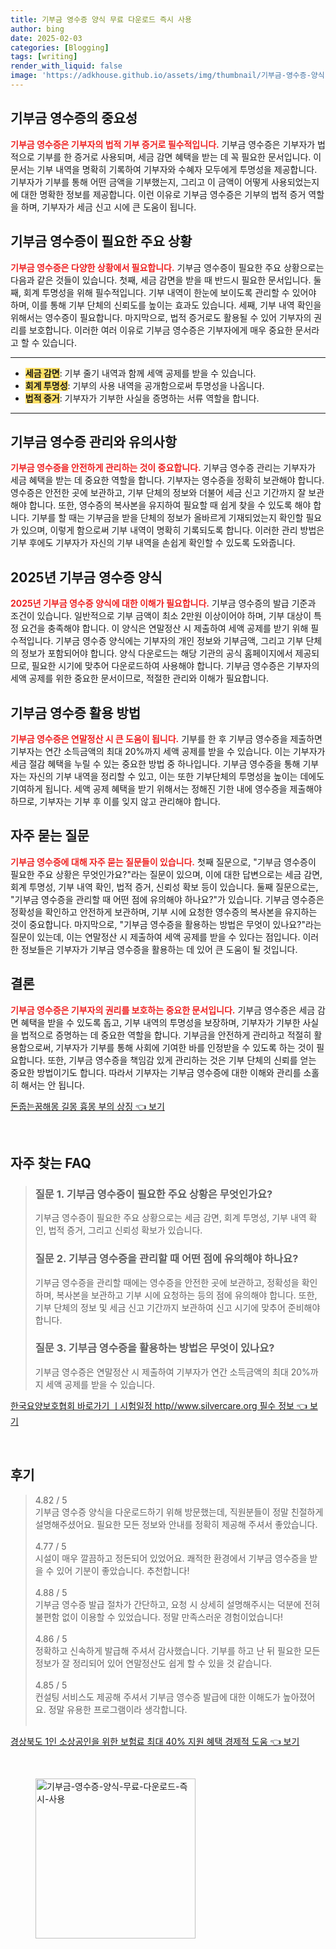 ```yaml
---
title: 기부금 영수증 양식 무료 다운로드 즉시 사용
author: bing
date: 2025-02-03
categories: [Blogging]
tags: [writing]
render_with_liquid: false
image: 'https://adkhouse.github.io/assets/img/thumbnail/기부금-영수증-양식-무료-다운로드-즉시-사용.webp'
---
```



<h2 id='기부금 영수증의 중요성'>기부금 영수증의 중요성</h2>

<p><b><span style="color: #ee2323;">기부금 영수증은 기부자의 법적 기부 증거로 필수적입니다.</span></b> 기부금 영수증은 기부자가 법적으로 기부를 한 증거로 사용되며, 세금 감면 혜택을 받는 데 꼭 필요한 문서입니다. 이 문서는 기부 내역을 명확히 기록하여 기부자와 수혜자 모두에게 투명성을 제공합니다. 기부자가 기부를 통해 어떤 금액을 기부했는지, 그리고 이 금액이 어떻게 사용되었는지에 대한 명확한 정보를 제공합니다. 이런 이유로 기부금 영수증은 기부의 법적 증거 역할을 하며, 기부자가 세금 신고 시에 큰 도움이 됩니다.</p>

<h2 id='기부금 영수증이 필요한 주요 상황'>기부금 영수증이 필요한 주요 상황</h2>

<p><b><span style="color: #ee2323;">기부금 영수증은 다양한 상황에서 필요합니다.</span></b> 기부금 영수증이 필요한 주요 상황으로는 다음과 같은 것들이 있습니다. 첫째, 세금 감면을 받을 때 반드시 필요한 문서입니다. 둘째, 회계 투명성을 위해 필수적입니다. 기부 내역이 한눈에 보이도록 관리할 수 있어야 하며, 이를 통해 기부 단체의 신뢰도를 높이는 효과도 있습니다. 세째, 기부 내역 확인을 위해서는 영수증이 필요합니다. 마지막으로, 법적 증거로도 활용될 수 있어 기부자의 권리를 보호합니다. 이러한 여러 이유로 기부금 영수증은 기부자에게 매우 중요한 문서라고 할 수 있습니다.</p>

<hr />

<ul>
    <li><b><span style="background-color: #ffe066;">세금 감면</span></b>: 기부 줄기 내역과 함께 세액 공제를 받을 수 있습니다.</li>
    <li><b><span style="background-color: #ffe066;">회계 투명성</span></b>: 기부의 사용 내역을 공개함으로써 투명성을 나옵니다.</li>
    <li><b><span style="background-color: #ffe066;">법적 증거</span></b>: 기부자가 기부한 사실을 증명하는 서류 역할을 합니다.</li>
</ul>

<hr />

<h2 id='기부금 영수증 관리와 유의사항'>기부금 영수증 관리와 유의사항</h2>

<p><b><span style="color: #ee2323;">기부금 영수증을 안전하게 관리하는 것이 중요합니다.</span></b> 기부금 영수증 관리는 기부자가 세금 혜택을 받는 데 중요한 역할을 합니다. 기부자는 영수증을 정확히 보관해야 합니다. 영수증은 안전한 곳에 보관하고, 기부 단체의 정보와 더불어 세금 신고 기간까지 잘 보관해야 합니다. 또한, 영수증의 복사본을 유지하여 필요할 때 쉽게 찾을 수 있도록 해야 합니다. 기부를 할 때는 기부금을 받을 단체의 정보가 올바르게 기재되었는지 확인할 필요가 있으며, 이렇게 함으로써 기부 내역이 명확히 기록되도록 합니다. 이러한 관리 방법은 기부 후에도 기부자가 자신의 기부 내역을 손쉽게 확인할 수 있도록 도와줍니다.</p>

<h2 id='2025년 기부금 영수증 양식'>2025년 기부금 영수증 양식</h2>

<p><b><span style="color: #ee2323;">2025년 기부금 영수증 양식에 대한 이해가 필요합니다.</span></b> 기부금 영수증의 발급 기준과 조건이 있습니다. 일반적으로 기부 금액이 최소 2만원 이상이어야 하며, 기부 대상이 특정 요건을 충족해야 합니다. 이 양식은 연말정산 시 제출하여 세액 공제를 받기 위해 필수적입니다. 기부금 영수증 양식에는 기부자의 개인 정보와 기부금액, 그리고 기부 단체의 정보가 포함되어야 합니다. 양식 다운로드는 해당 기관의 공식 홈페이지에서 제공되므로, 필요한 시기에 맞추어 다운로드하여 사용해야 합니다. 기부금 영수증은 기부자의 세액 공제를 위한 중요한 문서이므로, 적절한 관리와 이해가 필요합니다.</p>

<h2 id='기부금 영수증 활용 방법'>기부금 영수증 활용 방법</h2>

<p><b><span style="color: #ee2323;">기부금 영수증은 연말정산 시 큰 도움이 됩니다.</span></b> 기부를 한 후 기부금 영수증을 제출하면 기부자는 연간 소득금액의 최대 20%까지 세액 공제를 받을 수 있습니다. 이는 기부자가 세금 절감 혜택을 누릴 수 있는 중요한 방법 중 하나입니다. 기부금 영수증을 통해 기부자는 자신의 기부 내역을 정리할 수 있고, 이는 또한 기부단체의 투명성을 높이는 데에도 기여하게 됩니다. 세액 공제 혜택을 받기 위해서는 정해진 기한 내에 영수증을 제출해야 하므로, 기부자는 기부 후 이를 잊지 않고 관리해야 합니다.</p>

<h2 id='자주 묻는 질문'>자주 묻는 질문</h2>

<p><b><span style="color: #ee2323;">기부금 영수증에 대해 자주 묻는 질문들이 있습니다.</span></b> 첫째 질문으로, "기부금 영수증이 필요한 주요 상황은 무엇인가요?"라는 질문이 있으며, 이에 대한 답변으로는 세금 감면, 회계 투명성, 기부 내역 확인, 법적 증거, 신뢰성 확보 등이 있습니다. 둘째 질문으로는, "기부금 영수증을 관리할 때 어떤 점에 유의해야 하나요?"가 있습니다. 기부금 영수증은 정확성을 확인하고 안전하게 보관하며, 기부 시에 요청한 영수증의 복사본을 유지하는 것이 중요합니다. 마지막으로, "기부금 영수증을 활용하는 방법은 무엇이 있나요?"라는 질문이 있는데, 이는 연말정산 시 제출하여 세액 공제를 받을 수 있다는 점입니다. 이러한 정보들은 기부자가 기부금 영수증을 활용하는 데 있어 큰 도움이 될 것입니다.</p>

<h2 id='결론'>결론</h2>

<p><b><span style="color: #ee2323;">기부금 영수증은 기부자의 권리를 보호하는 중요한 문서입니다.</span></b> 기부금 영수증은 세금 감면 혜택을 받을 수 있도록 돕고, 기부 내역의 투명성을 보장하며, 기부자가 기부한 사실을 법적으로 증명하는 데 중요한 역할을 합니다. 기부금을 안전하게 관리하고 적절히 활용함으로써, 기부자가 기부를 통해 사회에 기여한 바를 인정받을 수 있도록 하는 것이 필요합니다. 또한, 기부금 영수증을 책임감 있게 관리하는 것은 기부 단체의 신뢰를 얻는 중요한 방법이기도 합니다. 따라서 기부자는 기부금 영수증에 대한 이해와 관리를 소홀히 해서는 안 됩니다.</p>


<p><a class="click-button" title="돈줍는꿈해몽 길몽 흉몽 부의 상징" href="https://adkhouse.github.io/posts/%EB%8F%88%EC%A4%8D%EB%8A%94%EA%BF%88%ED%95%B4%EB%AA%BD-%EA%B8%B8%EB%AA%BD-%ED%9D%89%EB%AA%BD-%EB%B6%80%EC%9D%98-%EC%83%81%EC%A7%95/" rel="dofollow">돈줍는꿈해몽 길몽 흉몽 부의 상징 👈 보기</a></p><br>
<h2 id='자주_찾는_FAQ'>자주 찾는 FAQ</h2>
<div itemscope="" itemtype="https://schema.org/FAQPage"> 
<blockquote> 
<div itemscope="" itemprop="mainEntity" itemtype="https://schema.org/Question"> 
<h3 itemprop="name">질문 1. 기부금 영수증이 필요한 주요 상황은 무엇인가요?</h3> 
<div itemscope="" itemprop="acceptedAnswer" itemtype="https://schema.org/Answer"> 
<span itemprop="text"> 
<p>기부금 영수증이 필요한 주요 상황으로는 세금 감면, 회계 투명성, 기부 내역 확인, 법적 증거, 그리고 신뢰성 확보가 있습니다.</p> 
</span> 
</div> 
</div> 

<div itemscope="" itemprop="mainEntity" itemtype="https://schema.org/Question"> 
<h3 itemprop="name">질문 2. 기부금 영수증을 관리할 때 어떤 점에 유의해야 하나요?</h3> 
<div itemscope="" itemprop="acceptedAnswer" itemtype="https://schema.org/Answer"> 
<span itemprop="text"> 
<p>기부금 영수증을 관리할 때에는 영수증을 안전한 곳에 보관하고, 정확성을 확인하며, 복사본을 보관하고 기부 시에 요청하는 등의 점에 유의해야 합니다. 또한, 기부 단체의 정보 및 세금 신고 기간까지 보관하여 신고 시기에 맞추어 준비해야 합니다.</p> 
</span> 
</div> 
</div> 

<div itemscope="" itemprop="mainEntity" itemtype="https://schema.org/Question"> 
<h3 itemprop="name">질문 3. 기부금 영수증을 활용하는 방법은 무엇이 있나요?</h3> 
<div itemscope="" itemprop="acceptedAnswer" itemtype="https://schema.org/Answer"> 
<span itemprop="text"> 
<p>기부금 영수증은 연말정산 시 제출하여 기부자가 연간 소득금액의 최대 20%까지 세액 공제를 받을 수 있습니다.</p> 
</span> 
</div> 
</div> 
</blockquote> 
</div>
<p><a class="click-button" title="한국요양보호협회 바로가기 ㅣ시험일정 http//www.silvercare.org 필수 정보" href="https://adkhouse.github.io/posts/%ED%95%9C%EA%B5%AD%EC%9A%94%EC%96%91%EB%B3%B4%ED%98%B8%ED%98%91%ED%9A%8C-%EB%B0%94%EB%A1%9C%EA%B0%80%EA%B8%B0-%E3%85%A3%EC%8B%9C%ED%97%98%EC%9D%BC%EC%A0%95-httpwww.silvercare.org-%ED%95%84%EC%88%98-%EC%A0%95%EB%B3%B4/" rel="dofollow">한국요양보호협회 바로가기 ㅣ시험일정 http//www.silvercare.org 필수 정보 👈 보기</a></p><br>
<h2 id='후기'>후기</h2>
<div itemscope itemtype="https://schema.org/Product">
  <blockquote>
  <div itemprop="review" itemscope itemtype="https://schema.org/Review">
      <div itemprop="reviewRating" itemscope itemtype="https://schema.org/Rating"> <span itemprop="ratingValue">4.82</span> / <span itemprop="bestRating">5</span> </div>
      <span itemprop="reviewBody">기부금 영수증 양식을 다운로드하기 위해 방문했는데, 직원분들이 정말 친절하게 설명해주셨어요. 필요한 모든 정보와 안내를 정확히 제공해 주셔서 좋았습니다.</span>
  </div>
  <br>
  <div itemprop="review" itemscope itemtype="https://schema.org/Review">
      <div itemprop="reviewRating" itemscope itemtype="https://schema.org/Rating"> <span itemprop="ratingValue">4.77</span> / <span itemprop="bestRating">5</span> </div>
      <span itemprop="reviewBody">시설이 매우 깔끔하고 정돈되어 있었어요. 쾌적한 환경에서 기부금 영수증을 받을 수 있어 기분이 좋았습니다. 추천합니다!</span>
  </div>
  <br>
  <div itemprop="review" itemscope itemtype="https://schema.org/Review">
      <div itemprop="reviewRating" itemscope itemtype="https://schema.org/Rating"> <span itemprop="ratingValue">4.88</span> / <span itemprop="bestRating">5</span> </div>
      <span itemprop="reviewBody">기부금 영수증 발급 절차가 간단하고, 요청 시 상세히 설명해주시는 덕분에 전혀 불편함 없이 이용할 수 있었습니다. 정말 만족스러운 경험이었습니다!</span>
  </div>
  <br>
  <div itemprop="review" itemscope itemtype="https://schema.org/Review">
      <div itemprop="reviewRating" itemscope itemtype="https://schema.org/Rating"> <span itemprop="ratingValue">4.86</span> / <span itemprop="bestRating">5</span> </div>
      <span itemprop="reviewBody">정확하고 신속하게 발급해 주셔서 감사했습니다. 기부를 하고 난 뒤 필요한 모든 정보가 잘 정리되어 있어 연말정산도 쉽게 할 수 있을 것 같습니다.</span>
  </div>
  <br>
  <div itemprop="review" itemscope itemtype="https://schema.org/Review">
      <div itemprop="reviewRating" itemscope itemtype="https://schema.org/Rating"> <span itemprop="ratingValue">4.85</span> / <span itemprop="bestRating">5</span> </div>
      <span itemprop="reviewBody">컨설팅 서비스도 제공해 주셔서 기부금 영수증 발급에 대한 이해도가 높아졌어요. 정말 유용한 프로그램이라 생각합니다.</span>
  </div>
  <br>
  </blockquote>
</div>
<p><a class="click-button" title="경상북도 1인 소상공인을 위한 보험료 최대 40% 지원 혜택 경제적 도움" href="https://adkhouse.github.io/posts/%EA%B2%BD%EC%83%81%EB%B6%81%EB%8F%84-1%EC%9D%B8-%EC%86%8C%EC%83%81%EA%B3%B5%EC%9D%B8%EC%9D%84-%EC%9C%84%ED%95%9C-%EB%B3%B4%ED%97%98%EB%A3%8C-%EC%B5%9C%EB%8C%80-40-%EC%A7%80%EC%9B%90-%ED%98%9C%ED%83%9D-%EA%B2%BD%EC%A0%9C%EC%A0%81-%EB%8F%84%EC%9B%80/" rel="dofollow">경상북도 1인 소상공인을 위한 보험료 최대 40% 지원 혜택 경제적 도움 👈 보기</a></p><br>
<figure class="image"><img src="https://adkhouse.github.io/assets/img/thumbnail/기부금-영수증-양식-무료-다운로드-즉시-사용.webp" alt="기부금-영수증-양식-무료-다운로드-즉시-사용" width="256" height="256"></figure>
